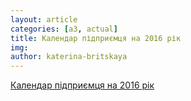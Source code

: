 ```yaml
---
layout: article
categories: [a3, actual]
title: Календар підприємця на 2016 рік 
img: 
author: katerina-britskaya
--- 
```

[Календар підприємця на 2016 рік](/images/Kalendar.pdf)
